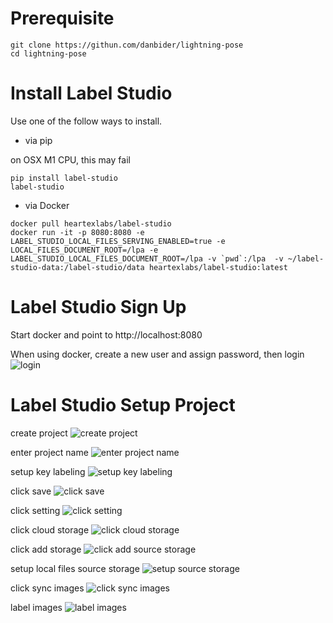 # Prerequisite

```
git clone https://githun.com/danbider/lightning-pose
cd lightning-pose
```

# Install Label Studio

Use one of the follow ways to install.

- via pip

on OSX M1 CPU, this may fail

```
pip install label-studio
label-studio
```

- via Docker

```
docker pull heartexlabs/label-studio
docker run -it -p 8080:8080 -e LABEL_STUDIO_LOCAL_FILES_SERVING_ENABLED=true -e LOCAL_FILES_DOCUMENT_ROOT=/lpa -e LABEL_STUDIO_LOCAL_FILES_DOCUMENT_ROOT=/lpa -v `pwd`:/lpa  -v ~/label-studio-data:/label-studio/data heartexlabs/label-studio:latest
```

# Label Studio Sign Up

Start docker and point to http://localhost:8080

When using docker, create a new user and assign password, then login
![login](assets/images/label-studio/ls-0-signup.png)

# Label Studio Setup Project

create project
![create project](assets/images/label-studio/ls-1-create.png)

enter project name
![enter project name](assets/images/label-studio/ls-2-project-name.png)

setup key labeling
![setup key labeling](assets/images/label-studio/ls-3-key-point-labeling.png)

click save
![click save](assets/images/label-studio/ls-4-save.png)

click setting
![click setting](assets/images/label-studio/ls-5-setting.png)


click cloud storage
![click cloud storage](assets/images/label-studio/ls-6-cloud-storage.png)

click add storage
![click add source storage](assets/images/label-studio/ls-7-add-source-storage.png
)

setup local files source storage
![setup source storage](assets/images/label-studio/ls-8-setup-source-storage.png)

click sync images
![click sync images](assets/images/label-studio/ls-9-sync-images.png)

label images
![label images](assets/images/label-studio/ls-10-label-images.png)

